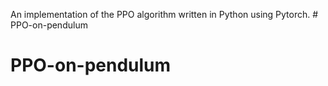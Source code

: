 An implementation of the PPO algorithm written in Python using Pytorch. # PPO-on-pendulum
# PPO-on-pendulum
